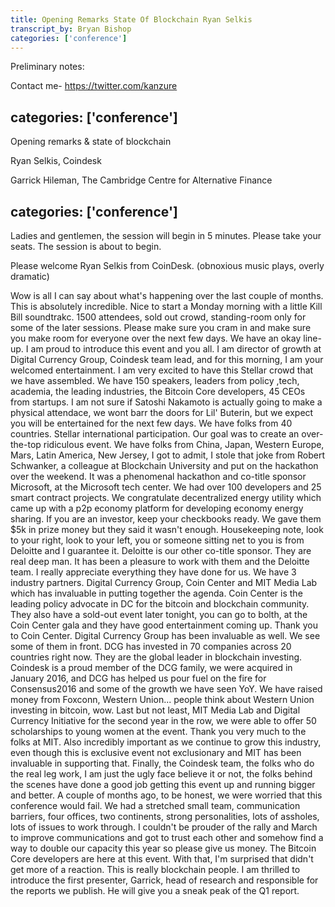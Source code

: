 ```yaml
---
title: Opening Remarks State Of Blockchain Ryan Selkis
transcript_by: Bryan Bishop
categories: ['conference']
---
```


Preliminary notes:



Contact me- <https://twitter.com/kanzure>

categories: ['conference']
----

Opening remarks & state of blockchain

Ryan Selkis, Coindesk

Garrick Hileman, The Cambridge Centre for Alternative Finance

categories: ['conference']
----

Ladies and gentlemen, the session will begin in 5 minutes. Please take your seats. The session is about to begin.

Please welcome Ryan Selkis from CoinDesk. (obnoxious music plays, overly dramatic)

Wow is all I can say about what's happening over the last couple of months. This is absolutely incredible. Nice to start a Monday morning with a little Kill Bill soundtrakc. 1500 attendees, sold out crowd, standing-room only for some of the later sessions. Please make sure you cram in and make sure you make room for everyone over the next few days. We have an okay line-up. I am proud to introduce this event and you all. I am director of growth at Digital Currency Group, Coindesk team lead, and for this morning, I am your welcomed entertainment. I am very excited to have this Stellar crowd that we have assembled. We have 150 speakers, leaders from policy ,tech, academia, the leading industries, the Bitcoin Core developers, 45 CEOs from startups. I am not sure if Satoshi Nakamoto is actually going to make a physical attendace, we wont barr the doors for Lil' Buterin, but we expect you will be entertained for the next few days. We have folks from 40 countries. Stellar international participation. Our goal was to create an over-the-top ridiculous event. We have folks from China, Japan, Western Europe, Mars, Latin America, New Jersey, I got to admit, I stole that joke from Robert Schwanker, a colleague at Blockchain University and put on the hackathon over the weekend. It was a phenomenal hackathon and co-title sponsor Microsoft, at the Microsoft tech center. We had over 100 developers and 25 smart contract projects. We congratulate decentralized energy utility which came up with a p2p economy platform for developing economy energy sharing. If you are an investor, keep your checkbooks ready. We gave them $5k in prize money but they said it wasn't enough. Housekeeping note, look to your right, look to your left, you or someone sitting net to you is from Deloitte and I guarantee it. Deloitte is our other co-title sponsor. They are real deep man. It has been a pleasure to work with them and the Deloitte team. I really appreciate everything they have done for us. We have 3 industry partners. Digital Currency Group, Coin Center and MIT Media Lab which has invaluable in putting together the agenda. Coin Center is the leading policy advocate in DC for the bitcoin and blockchain community. They also have a sold-out event later tonight, you can go to bolth, at the Coin Center gala and they have good entertainment coming up. Thank you to Coin Center. Digital Currency Group has been invaluable as well. We see some of them in front. DCG has invested in 70 companies across 20 countries right now. They are the global leader in blockchain investing. Coindesk is a proud member of the DCG family, we were acquired in January 2016, and DCG has helped us pour fuel on the fire for Consensus2016 and some of the growth we have seen YoY. We have raised money from Foxconn, Western Union... people think about Western Union investing in bitcoin, wow. Last but not least, MIT Media Lab and Digital Currency Initiative for the second year in the row, we were able to offer 50 scholarships to young women at the event. Thank you very much to the folks at MIT. Also incredibly important as we continue to grow this industry, even though this is exclusive event not exclusionary and MIT has been invaluable in supporting that. Finally, the Coindesk team, the folks who do the real leg work, I am just the ugly face believe it or not, the folks behind the scenes have done a good job getting this event up and running bigger and better. A couple of months ago, to be honest, we were worried that this conference would fail. We had a stretched small team, communication barriers, four offices, two continents, strong personalities, lots of assholes, lots of issues to work through. I couldn't be prouder of the rally and March to improve communications and got to trust each other and somehow find a way to double our capacity this year so please give us money. The Bitcoin Core developers are here at this event. With that, I'm surprised that didn't get more of a reaction. This is really blockchain people. I am thrilled to introduce the first presenter, Garrick, head of research and responsible for the reports we publish. He will give you a sneak peak of the Q1 report.




